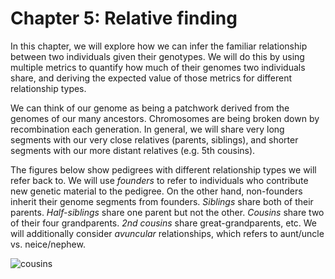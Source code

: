 # Chapter 5: Relative finding

In this chapter, we will explore how we can infer the familiar relationship between two individuals given their genotypes. We will do this by using multiple metrics to quantify how much of their genomes two individuals share, and deriving the expected value of those metrics for different relationship types. 

We can think of our genome as being a patchwork derived from the genomes of our many ancestors. Chromosomes are being broken down by recombination each generation. In general, we will share very long segments with our very close relatives (parents, siblings), and shorter segments with our more distant relatives (e.g. 5th cousins).

The figures below show pedigrees with different relationship types we will refer back to. We will use *founders* to refer to individuals who contribute new genetic material to the pedigree. On the other hand, non-founders inherit their genome segments from founders. *Siblings* share both of their parents. *Half-siblings* share one parent but not the other. *Cousins* share two of their four grandparents. *2nd cousins* share great-grandparents, etc. We will additionally consider *avuncular* relationships, which refers to aunt/uncle vs. neice/nephew.

![cousins](relfind/images/pedigree_example2.png)

```{tableofcontents}
```